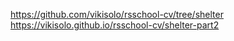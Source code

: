 https://github.com/vikisolo/rsschool-cv/tree/shelter
https://vikisolo.github.io/rsschool-cv/shelter-part2
